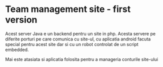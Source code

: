 # Team management site - first version
Acest server Java e un backend pentru un site in php. Acesta servere pe diferite porturi pe care comunica cu site-ul, cu aplicatia android facuta special pentru acest site dar si cu un robot controlat de un script embedded.

Mai este atasiata si aplicatia folosita pentru a manageria conturile site-ului
